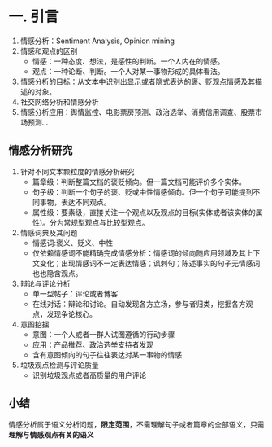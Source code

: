 # 一. 引言

1. 情感分析：Sentiment Analysis, Opinion mining
2. 情感和观点的区别
	- 情感：一种态度、想法，是感性的判断。一个人内在的情感。
	- 观点：一种论断、判断。一个人对某一事物形成的具体看法。
3. 情感分析的目标：从文本中识别出显示或者隐式表达的褒、贬观点情感及其描述的对象。
4. 社交网络分析和情感分析
5. 情感分析应用：舆情监控、电影票房预测、政治选举、消费信用调查、股票市场预测...

## 情感分析研究

1. 针对不同文本颗粒度的情感分析研究
	- 篇章级：判断整篇文档的褒贬倾向。但一篇文档可能评价多个实体。
	- 句子级：判断一个句子的褒、贬或中性情感倾向。但一个句子可能提到不同事物，表达不同观点。
	- 属性级：要素级，直接关注一个观点以及观点的目标(实体或者该实体的属性)。分为常规型观点与比较型观点。
2. 情感词典及其问题
	- 情感词:褒义、贬义、中性
	- 仅依赖情感词不能精确完成情感分析：情感词的倾向随应用领域及其上下文变化；出现情感词不一定表达情感；讽刺句；陈述事实的句子无情感词也也隐含观点。
3. 辩论与评论分析
	- 单一型帖子：评论或者博客
	- 在线对话：辩论和讨论。自动发现各方立场，参与者归类，挖掘各方观点，发现争论核心。
4. 意图挖掘
	- 意图：一个人或者一群人试图遵循的行动步骤
	- 应用：产品推荐、政治选举支持者发现
	- 含有意图倾向的句子往往表达对某一事物的情感
5. 垃圾观点检测与评论质量
	- 识别垃圾观点或者高质量的用户评论

## 小结
情感分析属于语义分析问题，**限定范围**，不需理解句子或者篇章的全部语义，只需**理解与情感观点有关的语义**
	






